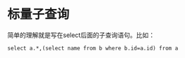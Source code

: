 # 标量子查询

简单的理解就是写在select后面的子查询语句。比如：

```
select a.*,(select name from b where b.id=a.id) from a
```



